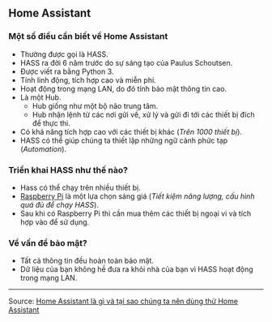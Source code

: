 ## Home Assistant

### Một số điều cần biết về Home Assistant
- Thường được gọi là HASS.
- HASS ra đời 6 năm trước do sự sáng tạo của Paulus Schoutsen.
- Được viết ra bằng Python 3.
- Tính linh động, tích hợp cao và miễn phí.
- Hoạt động trong mạng LAN, do đó tính bảo mật thông tin cao.
- Là một Hub.
  + Hub giống như một bộ não trung tâm.
  + Hub nhận lệnh từ các nơi gửi về, xử lý và gửi đi tới các thiết bị đích để thực thi.
- Có khả năng tích hợp cao với các thiết bị khác (*Trên 1000 thiết bị*).
- HASS có thể giúp chúng ta thiết lập những ngữ cảnh phức tạp (*Automation*).

### Triển khai HASS như thế nào?
- Hass có thể chạy trên nhiều thiết bị.
- [Raspberry Pi](https://github.com/dangtu3008/Note/blob/master/Raspberry-Pi.md) là một lựa chọn sáng giá (*Tiết kiệm năng lượng, cấu hình quá đủ để chạy HASS*).
- Sau khi có Raspberry Pi thì cần mua thêm các thiết bị ngoại vi và tích hợp vào để sử dụng.

### Về vấn đề bảo mật?
- Tất cả thông tin đều hoàn toàn bảo mật.
- Dữ liệu của bạn không hề đưa ra khỏi nhà của bạn vì HASS hoạt động trong mạng LAN.
---
Source: [Home Assistant là gì và tại sao chúng ta nên dùng thử Home Assistant](http://lbminhautomation.com/home-assistant-la-gi.html)
